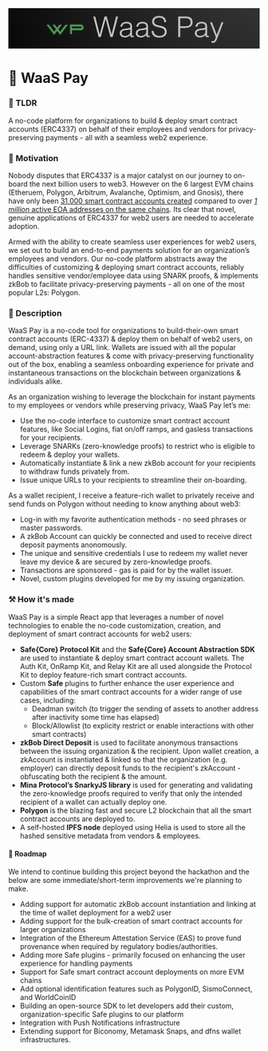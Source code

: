 <img src="./assets/logo-wide.png" width="1000">

👛 WaaS Pay
===========

### 💌 TLDR
A no-code platform for organizations to build & deploy smart contract accounts (ERC4337) on behalf of their employees and vendors for privacy-preserving payments - all with a seamless web2 experience.

### 💪 Motivation
Nobody disputes that ERC4337 is a major catalyst on our journey to on-board the next billion users to web3. However on the 6 largest EVM chains (Etheruem, Polygon, Arbitrum, Avalanche, Optimism, and Gnosis), there have only been [31,000 smart contract accounts created](https://dune.com/sixdegree/account-abstraction-overview) compared to over [*1 million* active EOA addresses on the same chains](https://defillama.com/). Its clear that novel, genuine applications of ERC4337 for web2 users are needed to accelerate adoption.

Armed with the ability to create seamless user experiences for web2 users, we set out to build an end-to-end payments solution for an organization’s employees and vendors. Our no-code platform abstracts away the difficulties of customizing & deploying smart contract accounts, reliably handles sensitive vendor/employee data using SNARK proofs, & implements zkBob to facilitate privacy-preserving payments - all on one of the most popular L2s: Polygon.

### 📖 Description
WaaS Pay is a no-code tool for organizations to build-their-own smart contract accounts (ERC-4337) & deploy them on behalf of web2 users, on demand, using only a URL link. Wallets are issued with all the popular account-abstraction features & come with privacy-preserving functionality out of the box, enabling a seamless onboarding experience for private and instantaneous transactions on the blockchain between organizations & individuals alike.

As an organization wishing to leverage the blockchain for instant payments to my employees or vendors while preserving privacy, WaaS Pay let’s me:

- Use the no-code interface to customize smart contract account features, like Social Logins, fiat on/off ramps, and gasless transactions for your recipients.
- Leverage SNARKs (zero-knowledge proofs) to restrict who is eligible to redeem & deploy your wallets.
- Automatically instantiate & link a new zkBob account for your recipients to withdraw funds privately from.
- Issue unique URLs to your recipients to streamline their on-boarding.

As a wallet recipient, I receive a feature-rich wallet to privately receive and send funds on Polygon without needing to know anything about web3:

- Log-in with my favorite authentication methods - no seed phrases or master passwords.
- A zkBob Account can quickly be connected and used to receive direct deposit payments anonomously.
- The unique and sensitive credentials I use to redeem my wallet never leave my device & are secured by zero-knowledge proofs.
- Transactions are sponsored - gas is paid for by the wallet issuer.
- Novel, custom plugins developed for me by my issuing organization.

### ⚒️ How it's made
WaaS Pay is a simple React app that leverages a number of novel technologies to enable the no-code customization, creation, and deployment of smart contract accounts for web2 users:

- **Safe{Core} Protocol Kit** and the **Safe{Core} Account Abstraction SDK** are used to instantiate & deploy smart contract account wallets. The Auth Kit, OnRamp Kit, and Relay Kit are all used alongside the Protocol Kit to deploy feature-rich smart contract accounts.
- Custom **Safe** plugins to further enhance the user experience and capabilities of the smart contract accounts for a wider range of use cases, including:
    - Deadman switch (to trigger the sending of assets to another address after inactivity some time has elapsed)
    - Block/Allowlist (to explicity restrict or enable interactions with other smart contracts)
- **zkBob Direct Deposit** is used to facilitate anonymous transactions between the issuing organization & the recipient. Upon wallet creation, a zkAccount is instantiated & linked so that the organization (e.g. employer) can directly deposit funds to the recipient's zkAccount - obfuscating both the recipient & the amount.
- **Mina Protocol’s SnarkyJS library** is used for generating and validating the zero-knowledge proofs required to verify that only the intended recipient of a wallet can actually deploy one.
- **Polygon** is the blazing fast and secure L2 blockchain that all the smart contract accounts are deployed to.
- A self-hosted **IPFS node** deployed using Helia is used to store all the hashed sensitive metadata from vendors & employees.

#### 📍 Roadmap

We intend to continue building this project beyond the hackathon and the below are some immediate/short-term improvements we're planning to make.
- Adding support for automatic zkBob account instantiation and linking at the time of wallet deployment for a web2 user 
- Adding support for the bulk-creation of smart contract accounts for larger organizations
- Integration of the Ethereum Attestation Service (EAS) to prove fund provenance when required by regulatory bodies/authorities.
- Adding more Safe plugins - primarily focused on enhancing the user experience for handling payments
- Support for Safe smart contract account deployments on more EVM chains
- Add optional identification features such as PolygonID, SismoConnect, and WorldCoinID
- Building an open-source SDK to let developers add their custom, organization-specific Safe plugins to our platform
- Integration with Push Notifications infrastructure 
- Extending support for Biconomy, Metamask Snaps, and dfns wallet infrastructures.
